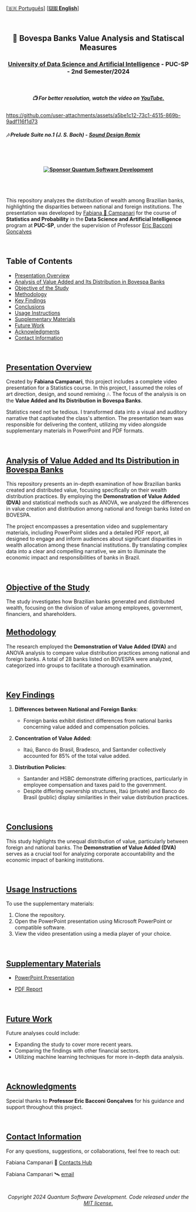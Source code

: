 <br>

 \[[🇧🇷 Português](README.pt_BR.md)\] \[**[🇺🇸 English](README.md)**\]

 <br>

  <!--  START HEADER  -->   

  ## <p align="center"> 🏦 Bovespa Banks Value Analysis and Statiscal Measures
  ### <p align="center"> [University of Data Science and Artificial Intelligence]() - PUC-SP - 2nd Semester/2024



<br>  

<!-- video presentation -->

##### <p align="center"> 📺 For better resolution, watch the video on [YouTube.](https://youtu.be/_ytC6S4oDbM)

https://github.com/user-attachments/assets/a5be1c12-73c1-4515-869b-9adf116f1d73

##### 🎶 Prelude Suite no.1 (J. S. Bach) - [Sound Design Remix]()


<br><br>


#### <p align="center"> [![Sponsor Quantum Software Development](https://img.shields.io/badge/Sponsor-Quantum%20Software%20Development-brightgreen?logo=GitHub)](https://github.com/sponsors/Quantum-Software-Development)

<br><br>

This repository analyzes the distribution of wealth among Brazilian banks, highlighting the disparities between national and foreign institutions. The presentation was developed by [Fabiana 🚀 Campanari](https://github.com/FabianaCampanari) for the course of **Statistics and Probability** in the **Data Science and Artificial Intelligence** program at **PUC-SP**, under the supervision of Professor [Eric Bacconi Gonçalves](https://www.linkedin.com/in/eric-bacconi-423137/)


<br>


## Table of Contents
- [Presentation Overview](#presentation-overview)
- [Analysis of Value Added and Its Distribution in Bovespa Banks](#analysis-of-value-added-and-its-distribution-in-bovespa-banks)
- [Objective of the Study](#objective-of-the-study)
- [Methodology](#methodology)
- [Key Findings](#key-findings)
- [Conclusions](#conclusions)
- [Usage Instructions](#usage-instructions)
- [Supplementary Materials](#supplementary-materials)
- [Future Work](#future-work)
- [Acknowledgments](#acknowledgments)
- [Contact Information](#contact-information)

  
<br>

## [Presentation Overview]()

Created by **Fabiana Campanari**, this project includes a complete video presentation for a Statistics course. In this project, I assumed the roles of art direction, design, and sound remixing 🎶. The focus of the analysis is on the **Value Added and Its Distribution in Bovespa Banks**.

Statistics need not be tedious. I transformed data into a visual and auditory narrative that captivated the class's attention. The presentation team was responsible for delivering the content, utilizing my video alongside supplementary materials in PowerPoint and PDF formats.


<br>

## [Analysis of Value Added and Its Distribution in Bovespa Banks]()

This repository presents an in-depth examination of how Brazilian banks created and distributed value, focusing specifically on their wealth distribution practices. By employing the **Demonstration of Value Added (DVA)** and statistical methods such as ANOVA, we analyzed the differences in value creation and distribution among national and foreign banks listed on BOVESPA.

The project encompasses a presentation video and supplementary materials, including PowerPoint slides and a detailed PDF report, all designed to engage and inform audiences about significant disparities in wealth allocation among these financial institutions. By translating complex data into a clear and compelling narrative, we aim to illuminate the economic impact and responsibilities of banks in Brazil.



<br>

## [Objective of the Study]()

The study investigates how Brazilian banks generated and distributed wealth, focusing on the division of value among employees, government, financiers, and shareholders.

## [Methodology]()
The research employed the **Demonstration of Value Added (DVA)** and ANOVA analysis to compare value distribution practices among national and foreign banks. A total of 28 banks listed on BOVESPA were analyzed, categorized into groups to facilitate a thorough examination.



<br>

## [Key Findings]()

1. **Differences between National and Foreign Banks**:
   - Foreign banks exhibit distinct differences from national banks concerning value added and compensation policies.
   
2. **Concentration of Value Added**:
   - Itaú, Banco do Brasil, Bradesco, and Santander collectively accounted for 85% of the total value added.
   
3. **Distribution Policies**:
   - Santander and HSBC demonstrate differing practices, particularly in employee compensation and taxes paid to the government.
   - Despite differing ownership structures, Itaú (private) and Banco do Brasil (public) display similarities in their value distribution practices.



<br>

## [Conclusions]()

This study highlights the unequal distribution of value, particularly between foreign and national banks. The **Demonstration of Value Added (DVA)** serves as a crucial tool for analyzing corporate accountability and the economic impact of banking institutions.


<br>


## [Usage Instructions]()

To use the supplementary materials:
1. Clone the repository.
2. Open the PowerPoint presentation using Microsoft PowerPoint or compatible software.
3. View the video presentation using a media player of your choice.


<br>

## [Supplementary Materials]()

- [PowerPoint Presentation](https://github.com/Quantum-Software-Development/Bovespa-Banks-Value-Analysis/blame/b6e8861aa08935ff40088c202279190a967ff235/Bovespa%20Presentation/English/Bovespa%20Presentation%20PP.pptx)
  
- [PDF Report](https://github.com/Quantum-Software-Development/Bovespa-Banks-Value-Analysis/blob/b5c9d2cd30893b2630feca4917742c4499526b40/Bovespa%20Presentation/English/Bovespa%20Presentation.pdf)

<br>


## [Future Work]()

Future analyses could include:
- Expanding the study to cover more recent years.
- Comparing the findings with other financial sectors.
- Utilizing machine learning techniques for more in-depth data analysis.

<br>



## [Acknowledgments]()

Special thanks to **Professor Eric Bacconi Gonçalves** for his guidance and support throughout this project.

<br>

## [Contact Information]()

For any questions, suggestions, or collaborations, feel free to reach out:

Fabiana Campanari 🚀 [Contacts Hub](https://linktr.ee/fabianacampanari)

Fabiana Campanari 🛰️ [email](mailto:fabicampanari@proton.me)

  

#

###### <p align="center"> Copyright 2024 Quantum Software Development. Code released under the [MIT license.](https://github.com/Quantum-Software-Development/README/blob/161b677c5a791f0ca8219b8e934f1cf353d5b85d/LICENSE)
